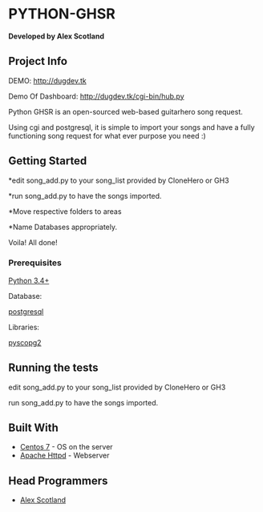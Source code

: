 
# PYTHON-GHSR

**Developed by Alex Scotland**

## Project Info

DEMO:
http://dugdev.tk

Demo Of Dashboard:
http://dugdev.tk/cgi-bin/hub.py

Python GHSR is an open-sourced web-based guitarhero song request.

Using cgi and postgresql, it is simple to import your songs and have a fully functioning song request for what ever purpose you need :)

## Getting Started

*edit song_add.py to your song_list provided by CloneHero or GH3

*run song_add.py to have the songs imported.

*Move respective folders to areas

*Name Databases appropriately.

Voila!  All done!

### Prerequisites

[Python 3.4+](https://www.python.org/downloads/)

Database:

[postgresql](https://www.postgresql.org/download/)

Libraries:

[pyscopg2](https://pynative.com/python-postgresql-tutorial/#genesis-content)

## Running the tests

edit song_add.py to your song_list provided by CloneHero or GH3

run song_add.py to have the songs imported.

## Built With

* [Centos 7](https://www.centos.org/download/) - OS on the server
* [Apache Httpd](https://httpd.apache.org/) - Webserver

## Head Programmers

* [Alex Scotland](https://github.com/AlexScotland)

